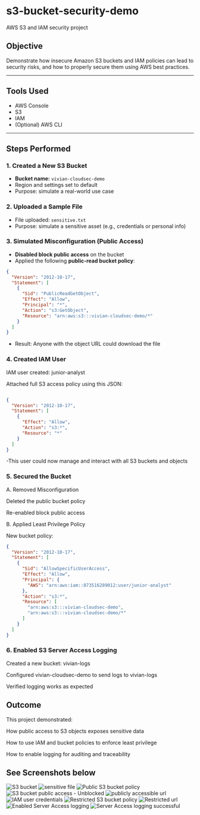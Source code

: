 
# s3-bucket-security-demo
AWS S3 and IAM security project

##  Objective
Demonstrate how insecure Amazon S3 buckets and IAM policies can lead to security risks, and how to properly secure them using AWS best practices.

---

##  Tools Used
- AWS Console
- S3
- IAM
- (Optional) AWS CLI

---

##  Steps Performed

###  1. Created a New S3 Bucket
- **Bucket name:** `vivian-cloudsec-demo`
- Region and settings set to default
- Purpose: simulate a real-world use case

###  2. Uploaded a Sample File
- File uploaded: `sensitive.txt`
- Purpose: simulate a sensitive asset (e.g., credentials or personal info)

###  3. Simulated Misconfiguration (Public Access)
- **Disabled block public access** on the bucket
- Applied the following **public-read bucket policy**:
```json
{
  "Version": "2012-10-17",
  "Statement": [
    {
      "Sid": "PublicReadGetObject",
      "Effect": "Allow",
      "Principal": "*",
      "Action": "s3:GetObject",
      "Resource": "arn:aws:s3:::vivian-cloudsec-demo/*"
    }
  ]
}
```

- Result: Anyone with the object URL could download the file

###  4. Created IAM User
IAM user created: junior-analyst

Attached full S3 access policy using this JSON:

```json

{
  "Version": "2012-10-17",
  "Statement": [
    {
      "Effect": "Allow",
      "Action": "s3:*",
      "Resource": "*"
    }
  ]
}
```
-This user could now manage and interact with all S3 buckets and objects

###  5. Secured the Bucket
A. Removed Misconfiguration

Deleted the public bucket policy

Re-enabled block public access

B. Applied Least Privilege Policy

New bucket policy:

```json
{
  "Version": "2012-10-17",
  "Statement": [
    {
      "Sid": "AllowSpecificUserAccess",
      "Effect": "Allow",
      "Principal": {
        "AWS": "arn:aws:iam::873516289012:user/junior-analyst"
      },
      "Action": "s3:*",
      "Resource": [
        "arn:aws:s3:::vivian-cloudsec-demo",
        "arn:aws:s3:::vivian-cloudsec-demo/*"
      ]
    }
  ]
}
```

###  6. Enabled S3 Server Access Logging
Created a new bucket: vivian-logs

Configured vivian-cloudsec-demo to send logs to vivian-logs

Verified logging works as expected

## Outcome
This project demonstrated:

How public access to S3 objects exposes sensitive data

How to use IAM and bucket policies to enforce least privilege

How to enable logging for auditing and traceability


## See Screenshots below

![S3 bucket](https://github.com/user-attachments/assets/03f98c9f-6feb-4664-9d9f-1af3865791bd)
![sensitive file](https://github.com/user-attachments/assets/5bc7abfb-2da3-464d-aa3f-04d962b43ec0)
![Public S3 bucket policy](https://github.com/user-attachments/assets/031ea929-5ac7-4bce-93ba-15b92e8083ed)
![S3 bucket public access - Unblocked](https://github.com/user-attachments/assets/b504a512-82ba-4cf7-a355-19610e07b107)
![publicly accessible url](https://github.com/user-attachments/assets/7a723797-8021-460c-9932-33b1ade2024e)
![IAM user credentials](https://github.com/user-attachments/assets/0fb73c32-56fb-4ac1-8669-407f361e166b)
![Restricted S3 bucket policy](https://github.com/user-attachments/assets/26460c0c-f4c0-465c-b5ff-995a0fc74de7)
![Restricted url](https://github.com/user-attachments/assets/67230ba4-77a4-40a8-9e1c-0f1394b13e8a)
![Enabled Server Access logging](https://github.com/user-attachments/assets/b84fd20e-0c5c-4fda-8043-86e429fac792)
![Server Access logging successful](https://github.com/user-attachments/assets/08e4e8a0-497b-4107-a2b7-523814f50f8a)
